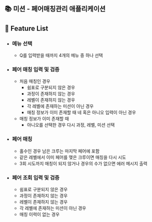 ## 📚 미션 - 페어매칭관리 애플리케이션

## 🚀 Feature List
- ### 메뉴 선택
    - Q를 입력받을 때까지 4개의 메뉴 중 하나 선택

- ### 페어 매칭 입력 및 검증
    - 처음 매칭인 경우
      - 쉼표로 구분되지 않은 경우
      - 과정이 존재하지 않는 경우
      - 레벨이 존재하지 않는 경우
      - 각 레벨에 존재하는 미션이 아닌 경우
      - 매칭 정보가 이미 존재할 때 네 혹은 아니오 입력이 아닌 경우
    - 매칭 정보가 이미 존재할 때
      - 아니오를 선택한 경우 다시 과정, 레벨, 미션 선택

- ### 페어 매칭
    - 홀수인 경우 남은 크루는 마지막 페어에 포함
    - 같은 레벨에서 이미 페어를 맺은 크루이면 매칭을 다시 시도
    - 3회 시도까지 매칭이 되지 않거나 경우의 수가 없으면 에러 메시지 출력

- ### 페어 조회 입력 및 검증
    - 쉼표로 구분되지 않은 경우
    - 과정이 존재하지 않는 경우
    - 레벨이 존재하지 않는 경우
    - 각 레벨에 존재하는 미션이 아닌 경우
    - 매칭 이력이 없는 경우
